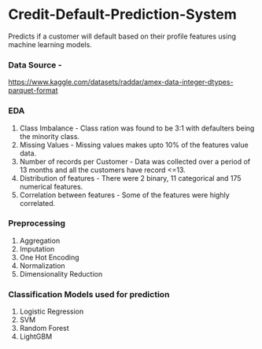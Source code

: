 # Credit-Default-Prediction-System
Predicts if a customer will default based on their profile features using machine learning models.
### Data Source -
  https://www.kaggle.com/datasets/raddar/amex-data-integer-dtypes-parquet-format
### EDA 
  1. Class Imbalance - Class ration was found to be 3:1 with defaulters being the minority class.
  2. Missing Values - Missing values makes upto 10% of the features value data.
  3. Number of records per Customer - Data was collected over a period of 13 months and all the customers have record <=13.
  4. Distribution of features - There were 2 binary, 11 categorical and 175 numerical features.
  5. Correlation between features - Some of the features were highly correlated.
### Preprocessing
  1. Aggregation
  2. Imputation 
  3. One Hot Encoding
  4. Normalization
  5. Dimensionality Reduction
### Classification Models used for prediction
  1. Logistic Regression
  2. SVM
  3. Random Forest
  4. LightGBM

  
